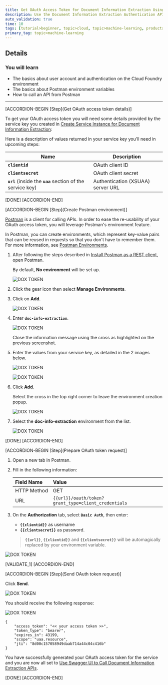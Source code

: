 ```yaml
---
title: Get OAuth Access Token for Document Information Extraction Using a REST Client
description: Use the Document Information Extraction Authentication API to retrieve your OAuth access token, which will grant you access to the service APIs.
auto_validation: true
time: 10
tags: [tutorial>beginner, topic>cloud, topic>machine-learning, products>sap-cloud-platform, products>sap-cloud-platform-for-the-cloud-foundry-environment]
primary_tag: topic>machine-learning
---
```


## Details
### You will learn
  - The basics about user account and authentication on the Cloud Foundry environment
  - The basics about Postman environment variables
  - How to call an API from Postman  

---

[ACCORDION-BEGIN [Step](Get OAuth access token details)]

To get your OAuth access token you will need some details provided by the service key you created in [Create Service Instance for Document Information Extraction](cp-aibus-dox-service-instance):

Here is a description of values returned in your service key you'll need in upcoming steps:

|Name                                                         | Description
|-------------------------------------------------------------|--------------------
| **`clientid`**                                              | OAuth client ID
| **`clientsecret`**                                          | OAuth client secret
| **`url`** (inside the **`uaa`** section of the service key) | Authentication (XSUAA) server URL

[DONE]
[ACCORDION-END]

[ACCORDION-BEGIN [Step](Create Postman environment)]

[Postman](https://learning.getpostman.com/) is a client for calling APIs. In order to ease the re-usability of your OAuth access token, you will leverage Postman's environment feature.

In Postman, you can create environments, which represent key-value pairs that can be reused in requests so that you don't have to remember them. For more information, see [Postman Environments](https://learning.getpostman.com/docs/postman/environments-and-globals/intro-to-environments-and-globals/).

1. After following the steps described in [Install Postman as a REST client](api-tools-postman-install), open Postman.

    By default, **No environment** will be set up.

    ![DOX TOKEN](step-01.png)

2. Click the gear icon then select **Manage Environments**.

3. Click on **Add**.

    ![DOX TOKEN](step-02.png)

4. Enter **`doc-info-extraction`**.

    ![DOX TOKEN](step-03.png)

    Close the information message using the cross as highlighted on the previous screenshot.

5. Enter the values from your service key, as detailed in the 2 images below.

    ![DOX TOKEN](service-key-details.png)

      ![DOX TOKEN](step-04.png)

5. Click **Add**.

    Select the cross in the top right corner to leave the environment creation popup.

    ![DOX TOKEN](step-05.png)

6. Select the **doc-info-extraction** environment from the list.

    ![DOX TOKEN](step-06.png)

[DONE]
[ACCORDION-END]

[ACCORDION-BEGIN [Step](Prepare OAuth token request)]

1. Open a new tab in Postman.

2. Fill in the following information:

    Field Name               | Value
    :----------------------- | :--------------
    <nobr>HTTP Method</nobr> | GET
    <nobr>URL</nobr>         | `{{url}}/oauth/token?grant_type=client_credentials`

3. On the **Authorization** tab, select **`Basic Auth`**, then enter:

    - **`{{clientid}}`** as username
    - **`{{clientsecret}}`** as password.

    > **`{{url}}`**,  **`{{clientid}}`** and **`{{clientsecret}}`**  will be automagically replaced by your environment variable.

![DOX TOKEN](step-07.png)

[VALIDATE_1]
[ACCORDION-END]

[ACCORDION-BEGIN [Step](Send OAuth token request)]

Click **Send**.

![DOX TOKEN](step-08.png)

You should receive the following response:

![DOX TOKEN](step-09.png)

```
{
    "access_token": "<< your access token >>",
    "token_type": "bearer",
    "expires_in": 43199,
    "scope": "uaa.resource",
    "jti": "8d00c157058949daab714a44c04c416b"
}
```

You have successfully generated your OAuth access token for the service and you are now all set to [Use Swagger UI to Call Document Information Extraction APIs](cp-aibus-dox-swagger-ui).

[DONE]
[ACCORDION-END]
